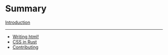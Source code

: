 # Summary

[Introduction](./introduction.md)

---

- [Writing html!](./html-macro.md)
- [CSS in Rust](./css-in-rust.md)
- [Contributing](./contributing.md)
